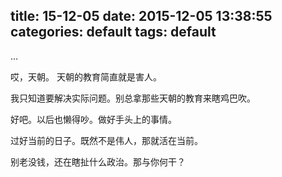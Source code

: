 title: 15-12-05
date: 2015-12-05 13:38:55
categories: default
tags: default
---

...
<!--more -->

哎，天朝。
天朝的教育简直就是害人。

我只知道要解决实际问题。别总拿那些天朝的教育来瞎鸡巴吹。

好吧。以后也懒得吵。做好手头上的事情。

过好当前的日子。既然不是伟人，那就活在当前。

别老没钱，还在瞎扯什么政治。那与你何干？

